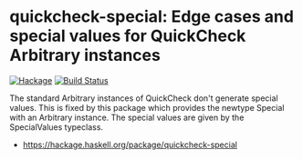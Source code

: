 # quickcheck-special: Edge cases and special values for QuickCheck Arbitrary instances

[![Hackage](https://img.shields.io/hackage/v/quickcheck-special.svg)](https://hackage.haskell.org/package/quickcheck-special)
[![Build Status](https://secure.travis-ci.org/minad/quickcheck-special.png?branch=master)](http://travis-ci.org/minad/quickcheck-special)

The standard Arbitrary instances of QuickCheck don't generate
special values. This is fixed by this package which provides the newtype Special
with an Arbitrary instance. The special values are given by the SpecialValues typeclass.

* https://hackage.haskell.org/package/quickcheck-special

